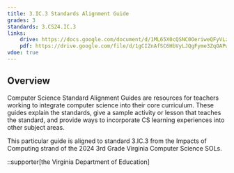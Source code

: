 ```yaml
---
title: 3.IC.3 Standards Alignment Guide
grades: 3
standards: 3.CS24.IC.3
links:
    drive: https://docs.google.com/document/d/1ML65X0cQSNC0OeriweQFyVLz7oonlJUGn849qKRP618/edit?usp=drive_link
    pdf: https://drive.google.com/file/d/1gCIZnAfSC6HbVyLJQgFyme3ZqOAPwuvZ/view?usp=drive_link
vdoe: true
---
```


## Overview

Computer Science Standard Alignment Guides are resources for teachers working to integrate computer science into their core curriculum. These guides explain the standards, give a sample activity or lesson that teaches the standard, and provide ways to incorporate CS learning experiences into other subject areas.

This particular guide is aligned to standard 3.IC.3 from the Impacts of Computing strand of the 2024 3rd Grade Virginia Computer Science SOLs.

::supporter[the Virginia Department of Education]